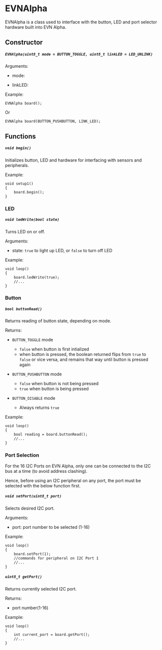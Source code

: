# EVNAlpha
EVNAlpha is a class used to interface with the button, LED and port selector hardware built into EVN Alpha.

## Constructor
##### `EVNAlpha(uint8_t mode = BUTTON_TOGGLE, uint8_t linkLED = LED_UNLINK)`

Arguments:
* mode: 

* linkLED: 

Example:
```
EVNAlpha board();
```
Or
```
EVNAlpha board(BUTTON_PUSHBUTTON, LINK_LED);
```

## Functions
##### `void begin()`
Initializes button, LED and hardware for interfacing with sensors and peripherals.

Example:
```
void setup1()
{
    board.begin();
}
```

### LED
##### `void ledWrite(bool state)`
Turns LED on or off.

Arguments:
* state: `true` to light up LED, or `false` to turn off LED

Example:
```
void loop()
{
    board.ledWrite(true);
    //...
}
```

### Button
##### `bool buttonRead()`
Returns reading of button state, depending on mode.

Returns:
* `BUTTON_TOGGLE` mode
  * `false` when button is first intialized
  * when button is pressed, the boolean returned flips from `true` to `false` or vice versa, and remains that way until button is pressed again

* `BUTTON_PUSHBUTTON` mode
  * `false` when button is not being pressed
  * `true` when button is being pressed

* `BUTTON_DISABLE` mode
  * Always returns `true`

Example:
```
void loop()
{
    bool reading = board.buttonRead();
    //...
}
```

### Port Selection
For the 16 I2C Ports on EVN Alpha, only one can be connected to the I2C bus at a time (to avoid address clashing).

Hence, before using an I2C peripheral on any port, the port must be selected with the below function first.

##### `void setPort(uint8_t port)`
Selects desired I2C port.

Arguments:
* port: port number to be selected (1-16)

Example:
```
void loop()
{
    board.setPort(1);
    //commands for peripheral on I2C Port 1
    //...
}
```

##### `uint8_t getPort()`
Returns currently selected I2C port.

Returns:
* port number(1-16)

Example:
```
void loop()
{
    int current_port = board.getPort();
    //...
}
```